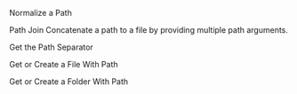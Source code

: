 Normalize a Path
<snippet id='fs-paths-normalize-code'/>

Path Join
Concatenate a path to a file by providing multiple path arguments.
<snippet id='fs-paths-join-code'/>

Get the Path Separator
<snippet id='fs-paths-separator-code'/>

Get or Create a File With Path
<snippet id='fs-paths-create-file-code'/>

Get or Create a Folder With Path
<snippet id='fs-paths-create-folder-code'/>